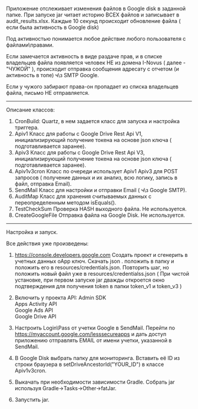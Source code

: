 Приложение отслеживает изменения файлов в Google disk в заданной папке.
При запуске jar читает историю ВСЕХ файлов и записывает в audit_results.xlsx.
Каждые 10 секунд происходит обновление файла ( если была активность в Google disk)

Под активностью понимается любое действие любого пользователя с файлами\правами.

Если замечается активность в виде раздаче прав, 
и в списке владельцев файла появляется человек НЕ из домена I-Novus ( далее - "ЧУЖОЙ" ),
происходит отправка сообщения адресату с отчетом (и активность в топе) ч\з SMTP Google.

Если у чужого забирают права-он пропадает из списка владельцев файла, письмо НЕ отправляется.

---------------------------------------------------------------------------------------
Описание классов:
1. CronBuild:
    Quartz, в нем задается класс для запуска и настройка триггера.
2. Apiv1
    Класс для работы с  Google Drive Rest Api V1, инициализирующий получение 
    токена на основе json ключа ( подготавливается заранее).
2. Apiv3
    Класс для работы с  Google Drive Rest Api V3, инициализирующий получение 
    токена на основе json ключа ( подготавливается заранее).
3. Apiv1v3cron
    Класс по очереди использует Apiv1 Apiv3 для POST запросов 
        ( получение данных и их анализ, всю логику, запись в файл, отправка Email).
4. SendMail
    Класс для настройки и отправки Email ( ч\з Google SMTP).
5. AuditMap
    Класс для хранения считываемых данных с переопределенным методом isEquals().
6. TestCheckSum 
    Проверка HASH выходного файла. Не используется.
6. CreateGoogleFile
    Отправка файла на Google Disk. Не используется.

---------------------------------------------------------------------------------------

Настройка и запуск.

Все действия уже произведены:

1. https://console.developers.google.com
    Создать проект и сгенерить в учетных данных oApp ключ.
    Скачать json . положить в папку и положить его в resources/credentials.json.
    Повторить шаг, но положить новый файл уже в resources/credentialss.json
( При чистой установке, при первом запуске jar дважды откроется 
    окно подтверждения для получения token в папки token_v1 и token_v3 )

2. Включить у проекта API:
             Admin SDK		
             Apps Activity API		
             Google Ads API		
             Google Drive API

3. Настроить Login\Pass от учетки Google в SendMail.
   Перейти по https://myaccount.google.com/lesssecureapps и дать доступ приложению 
    отправлять EMAIL от имени учетки, указанной в SendMail.

4. В Google Disk выбрать папку для мониторинга. Вставить её ID из строки браузера в 
    setDriveAncestorId("YOUR_ID") в классе Apiv1v3cron.

5. Выкачать при необходимости зависимости Gradle.
    Собрать jar используя Gradle->Tasks->Other->fatJar.
6. Запустить jar.